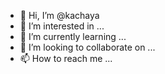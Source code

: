 - 👋 Hi, I’m @kachaya
- 👀 I’m interested in ...
- 🌱 I’m currently learning ...
- 💞️ I’m looking to collaborate on ...
- 📫 How to reach me ...

<!---
kachaya/kachaya is a ✨ special ✨ repository because its `README.md` (this file) appears on your GitHub profile.
You can click the Preview link to take a look at your changes.
--->
